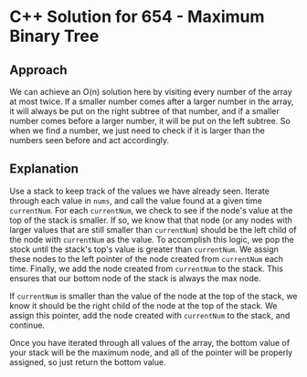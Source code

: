 # C++ Solution for 654 - Maximum Binary Tree

## Approach

We can achieve an O(n) solution here by visiting every number of the array at most twice. If a smaller number comes after a larger number in the array, it
will always be put on the right subtree of that number, and if a smaller number comes before a larger number, it will be put on the left subtree. So when we
find a number, we just need to check if it is larger than the numbers seen before and act accordingly.

## Explanation

Use a stack to keep track of the values we have already seen. Iterate through each value in `nums`, and call the value found at a given time `currentNum`. For each `currentNum`, we
check to see if the node's value at the top of the stack is smaller. If so, we know that that node (or any nodes with larger values that are still smaller than `currentNum`) should 
be the left child of the node with `currentNum` as the value. To accomplish this logic, we pop the stock until the stack's top's value is greater than `currentNum`. We assign these
nodes to the left pointer of the node created from `currentNum` each time. Finally, we add the node created from `currentNum` to the stack. This ensures that our bottom node of the
stack is always the max node.

If `currentNum` is smaller than the value of the node at the top of the stack, we know it should be the right child of the node at the top of the stack. We assign this pointer, add
the node created with `currentNum` to the stack, and continue.

Once you have iterated through all values of the array, the bottom value of your stack will be the maximum node, and all of the pointer will be properly assigned, so just return the
bottom value.